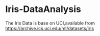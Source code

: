 # Iris-DataAnalysis

The Iris Data is base on UCI,available from https://archive.ics.uci.edu/ml/datasets/iris
